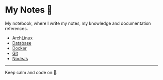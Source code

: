 # My Notes 📖

My notebook, where I write my notes, my knowledge and documentation references.

- [ArchLinux](archlinux)
- [Database](database)
- [Docker](docker)
- [Git](git)
- [NodeJs](nodejs)

---

Keep calm and code on 🤘.
